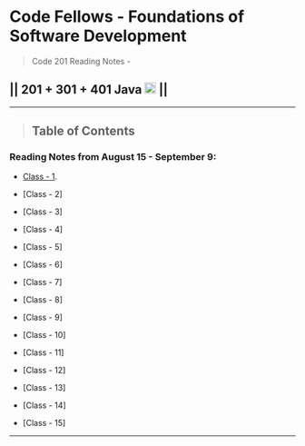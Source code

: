 # Code Fellows - Foundations of Software Development

> Code 201 Reading Notes - 

## || 201 + 301 + 401 Java <img src="https://www.svgrepo.com/show/184143/java.svg"  width="20" height="20"> ||

---

> ## Table of Contents

### Reading Notes from August 15 - September 9:

- [Class - 1](https://github.com/dustinapodaca/reading-notes/blob/main/class-01.md).

- [Class - 2]

- [Class - 3]

- [Class - 4]

- [Class - 5]

- [Class - 6]

- [Class - 7]

- [Class - 8]

- [Class - 9]

- [Class - 10]

- [Class - 11]

- [Class - 12]

- [Class - 13]

- [Class - 14]

- [Class - 15]

---
